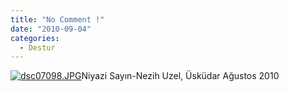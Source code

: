 ```yaml
---
title: "No Comment !"
date: "2010-09-04"
categories: 
  - Destur
---
```


[![dsc07098.JPG](/uploads/2010/09/dsc07098-1.jpg)](/uploads/2010/09/dsc07098-1.jpg "dsc07098.JPG")Niyazi Sayın-Nezih Uzel, Üsküdar Ağustos 2010
